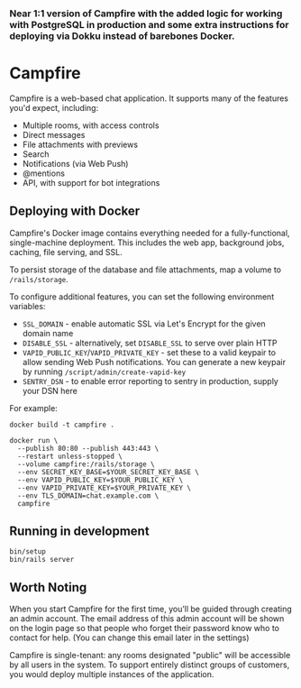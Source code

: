 ### Near 1:1 version of Campfire with the added logic for working with PostgreSQL in production and some extra instructions for deploying via Dokku instead of barebones Docker.

# Campfire

Campfire is a web-based chat application. It supports many of the features you'd
expect, including:

- Multiple rooms, with access controls
- Direct messages
- File attachments with previews
- Search
- Notifications (via Web Push)
- @mentions
- API, with support for bot integrations

## Deploying with Docker

Campfire's Docker image contains everything needed for a fully-functional,
single-machine deployment. This includes the web app, background jobs, caching,
file serving, and SSL.

To persist storage of the database and file attachments, map a volume to `/rails/storage`.

To configure additional features, you can set the following environment variables:

- `SSL_DOMAIN` - enable automatic SSL via Let's Encrypt for the given domain name
- `DISABLE_SSL` - alternatively, set `DISABLE_SSL` to serve over plain HTTP
- `VAPID_PUBLIC_KEY`/`VAPID_PRIVATE_KEY` - set these to a valid keypair to
  allow sending Web Push notifications. You can generate a new keypair by running
  `/script/admin/create-vapid-key`
- `SENTRY_DSN` - to enable error reporting to sentry in production, supply your
  DSN here

For example:

    docker build -t campfire .

    docker run \
      --publish 80:80 --publish 443:443 \
      --restart unless-stopped \
      --volume campfire:/rails/storage \
      --env SECRET_KEY_BASE=$YOUR_SECRET_KEY_BASE \
      --env VAPID_PUBLIC_KEY=$YOUR_PUBLIC_KEY \
      --env VAPID_PRIVATE_KEY=$YOUR_PRIVATE_KEY \
      --env TLS_DOMAIN=chat.example.com \
      campfire

## Running in development

    bin/setup
    bin/rails server

## Worth Noting

When you start Campfire for the first time, you’ll be guided through
creating an admin account.
The email address of this admin account will be shown on the login page
so that people who forget their password know who to contact for help.
(You can change this email later in the settings)

Campfire is single-tenant: any rooms designated "public" will be accessible by
all users in the system. To support entirely distinct groups of customers, you
would deploy multiple instances of the application.
